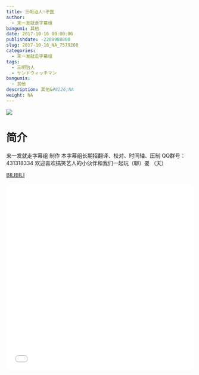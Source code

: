```yaml
---
title: 三明治人-牙医
author: 
  - 来一发就走字幕组
bangumi: 其他
date: 2017-10-16 00:00:00
publishdate: -2208988800
slug: 2017-10-16_NA_7579208
categories: 
  - 来一发就走字幕组
tags: 
  - 三明治人
  - サンドウィッチマン
bangumis: 
  - 其他
description: 其他&#8226;NA
weight: NA
---
```


![](https://i.imgur.com/kKrIOsD.jpg)

# 简介  
来一发就走字幕组 制作 本字幕组长期招翻译、校对、时间轴、压制   QQ群号：431318334 欢迎喜欢搞笑艺人的小伙伴和我们一起玩（聊）耍 （天）


  [BILIBILI](https://www.bilibili.com/video/av7579208/)


  <iframe src="//www.bilibili.com/html/html5player.html?cid=12411553&aid=7579208" width="100%" height="500" frameborder="0" allowfullscreen="allowfullscreen"></iframe>
